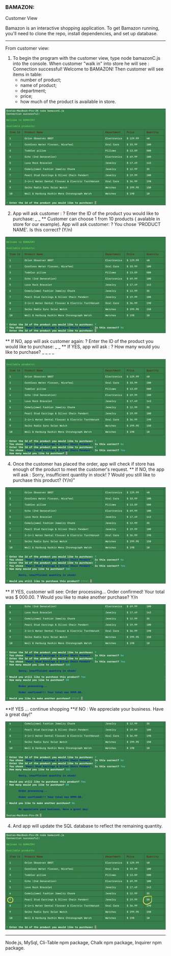 ### BAMAZON: 
Customer View

Bamazon is an interactive shopping application.
To get Bamazon running, you'll need to clone the repo, install dependencies, and set up database.
_ _ _ _ _ _ _ _ _ _ _ _ _ _ _ _ _ _ _ _ _ _ _ _ _ _
From customer view:
1. To begin the program with the customer view, type node bamazonC.js into the console. 
   When customer "walk in" into store he will see :
        Connection successful!
        Welcome to BAMAZON!
Then customer will see items in table:
   * number of product;
   * name of product;
   * department;
   * price;
   * how much of the product is available in store.

![step1](/images/image1a.png)

2. App will ask customer : 
   ? Enter the ID of the product you would like to purchase: _ _
   ** Customer can choose 1 from 10 products ( avalable in store for our example).
   App will ask customer: 
   ? You chose 'PRODUCT NAME'. Is this correct? (Y/n)

![step2](/images/image2a.png)

   ** If NO, app will ask customer again: 
   ? Enter the ID of the product you would like to purchase: _ _
   ** If YES, app  will ask : 
   ? How many would you like to purchase? _ _ _ _

![step3](/images/image3a.png)

4. Once the customer has placed the order, app will check if store has enough of the product to meet the customer's request.
   ** If NO, the app will ask :
   Sorry, insufficient quantity in stock!
   ? Would you still like to purchase this product? (Y/n)"

![step4](/images/image4a.png)

   ** If YES, customer will see: 
   Order processing...
   Order confirmed!
   Your total was $ 000.00.
   ? Would you like to make another purchase? Y/n 

![step5](/images/image5a.png)

   **If YES ... continue shopping 
   **if NO :
   We appreciate your business. Have a great day!"

![step6](/images/image6a.png)

4. And app will update the SQL database to reflect the remaining quantity.

![step7](/images/image7a.png)
_ _ _ _ _ _ _ _ _ _ _ _ _ _

Node.js,
MySql,
Cli-Table npm package,
Chalk npm package,
Inquirer npm package.

